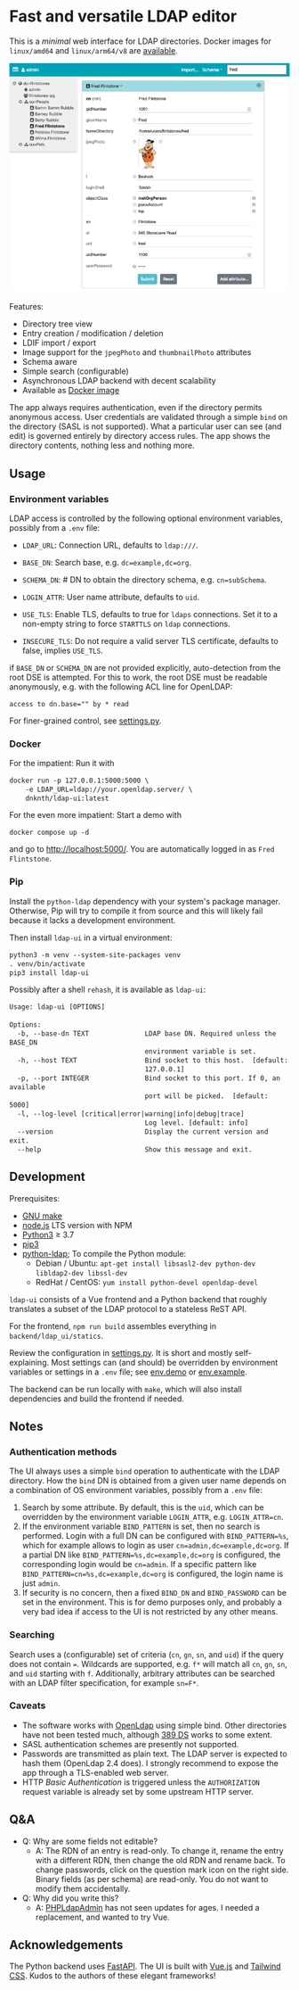 # Fast and versatile LDAP editor

This is a *minimal* web interface for LDAP directories. Docker images for `linux/amd64` and `linux/arm64/v8` are [available](https://hub.docker.com/r/dnknth/ldap-ui).

![Screenshot](https://github.com/dnknth/ldap-ui/blob/main/screenshot.png?raw=true)

Features:

* Directory tree view
* Entry creation / modification / deletion
* LDIF import / export
* Image support for the `jpegPhoto` and `thumbnailPhoto` attributes
* Schema aware
* Simple search (configurable)
* Asynchronous LDAP backend with decent scalability
* Available as [Docker image](https://hub.docker.com/r/dnknth/ldap-ui/)

The app always requires authentication, even if the directory permits anonymous access. User credentials are validated through a simple `bind` on the directory (SASL is not supported). What a particular user can see (and edit) is governed entirely by directory access rules. The app shows the directory contents, nothing less and nothing more.

## Usage

### Environment variables

LDAP access is controlled by the following optional environment variables, possibly from a `.env` file:

* `LDAP_URL`: Connection URL, defaults to `ldap:///`.
* `BASE_DN`: Search base, e.g. `dc=example,dc=org`.
* `SCHEMA_DN`: # DN to obtain the directory schema, e.g. `cn=subSchema`.
* `LOGIN_ATTR`: User name attribute, defaults to `uid`.

* `USE_TLS`: Enable TLS, defaults to true for `ldaps` connections. Set it to a non-empty string to force `STARTTLS` on `ldap` connections.
* `INSECURE_TLS`: Do not require a valid server TLS certificate, defaults to false, implies `USE_TLS`.

if `BASE_DN` or `SCHEMA_DN` are not provided explicitly, auto-detection from the root DSE is attempted.
For this to work, the root DSE must be readable anonymously, e.g. with the following ACL line for OpenLDAP:

```text
access to dn.base="" by * read
```

For finer-grained control, see [settings.py](settings.py).

### Docker

For the impatient: Run it with

```shell
docker run -p 127.0.0.1:5000:5000 \
    -e LDAP_URL=ldap://your.openldap.server/ \
    dnknth/ldap-ui:latest
```

For the even more impatient: Start a demo with

```shell
docker compose up -d
```

and go to <http://localhost:5000/>. You are automatically logged in as `Fred Flintstone`.

### Pip

Install the `python-ldap` dependency with your system's package manager.
Otherwise, Pip will try to compile it from source and this will likely fail because it lacks a development environment.

Then install `ldap-ui` in a virtual environment:

```shell
python3 -m venv --system-site-packages venv
. venv/bin/activate
pip3 install ldap-ui
```

Possibly after a shell `rehash`, it is available as `ldap-ui`:

```text
Usage: ldap-ui [OPTIONS]

Options:
  -b, --base-dn TEXT              LDAP base DN. Required unless the BASE_DN
                                  environment variable is set.
  -h, --host TEXT                 Bind socket to this host.  [default:
                                  127.0.0.1]
  -p, --port INTEGER              Bind socket to this port. If 0, an available
                                  port will be picked.  [default: 5000]
  -l, --log-level [critical|error|warning|info|debug|trace]
                                  Log level. [default: info]
  --version                       Display the current version and exit.
  --help                          Show this message and exit.
```

## Development

Prerequisites:

* [GNU make](https://www.gnu.org/software/make/)
* [node.js](https://nodejs.dev) LTS version with NPM
* [Python3](https://www.python.org) ≥ 3.7
* [pip3](https://packaging.python.org/tutorials/installing-packages/)
* [python-ldap](https://pypi.org/project/python-ldap/); To compile the Python module:
  * Debian / Ubuntu: `apt-get install libsasl2-dev python-dev libldap2-dev libssl-dev`
  * RedHat / CentOS: `yum install python-devel openldap-devel`

`ldap-ui` consists of a Vue frontend and a Python backend that roughly translates a subset of the LDAP protocol to a stateless ReST API.

For the frontend, `npm run build` assembles everything in `backend/ldap_ui/statics`.

Review the configuration in [settings.py](settings.py). It is short and mostly self-explaining.
Most settings can (and should) be overridden by environment variables or settings in a `.env` file; see [env.demo](env.demo) or [env.example](env.example).

The backend can be run locally with `make`, which will also install dependencies and build the frontend if needed.

## Notes

### Authentication methods

The UI always uses a simple `bind` operation to authenticate with the LDAP directory. How the `bind` DN is obtained from a given user name depends on a combination of OS environment variables, possibly from a `.env` file:

1. Search by some attribute. By default, this is the `uid`, which can be overridden by the environment variable `LOGIN_ATTR`, e.g. `LOGIN_ATTR=cn`.
2. If the environment variable `BIND_PATTERN` is set, then no search is performed. Login with a full DN can be configured with `BIND_PATTERN=%s`, which for example allows to login as user `cn=admin,dc=example,dc=org`. If a partial DN like `BIND_PATTERN=%s,dc=example,dc=org` is configured, the corresponding login would be `cn=admin`. If a specific pattern like `BIND_PATTERN=cn=%s,dc=example,dc=org` is configured, the login name is just `admin`.
3. If security is no concern, then a fixed `BIND_DN` and `BIND_PASSWORD` can be set in the environment. This is for demo purposes only, and probably a very bad idea if access to the UI is not restricted by any other means.

### Searching

Search uses a (configurable) set of criteria (`cn`, `gn`, `sn`, and `uid`) if the query does not contain `=`.
Wildcards are supported, e.g. `f*` will match all `cn`, `gn`, `sn`, and `uid` starting with `f`.
Additionally, arbitrary attributes can be searched with an LDAP filter specification, for example `sn=F*`.

### Caveats

* The software works with [OpenLdap](http://www.openldap.org) using simple bind. Other directories have not been tested much, although [389 DS](https://www.port389.org) works to some extent.
* SASL authentication schemes are presently not supported.
* Passwords are transmitted as plain text. The LDAP server is expected to hash them (OpenLdap 2.4 does). I strongly recommend to expose the app through a TLS-enabled web server.
* HTTP *Basic Authentication* is triggered unless the `AUTHORIZATION` request variable is already set by some upstream HTTP server.

## Q&A

* Q: Why are some fields not editable?
  * A: The RDN of an entry is read-only. To change it, rename the entry with a different RDN, then change the old RDN and rename back. To change passwords, click on the question mark icon on the right side. Binary fields (as per schema) are read-only. You do not want to modify them accidentally.
* Q: Why did you write this?
  * A: [PHPLdapAdmin](http://phpldapadmin.sf.net/) has not seen updates for ages. I needed a replacement, and wanted to try Vue.

## Acknowledgements

The Python backend uses [FastAPI](https://fastapi.tiangolo.com). The UI is built with [Vue.js](https://vuejs.org) and [Tailwind CSS](https://tailwindcss.com/). Kudos to the authors of these elegant frameworks!
